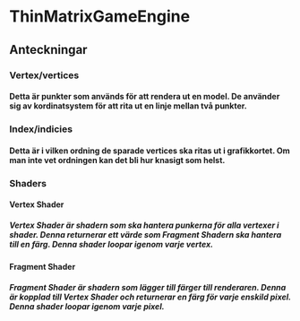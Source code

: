 # ThinMatrixGameEngine

## Anteckningar

### Vertex/vertices
#### Detta är punkter som används för att rendera ut en model. De använder sig av kordinatsystem för att rita ut en linje mellan två punkter.

### Index/indicies
#### Detta är i vilken ordning de sparade vertices ska ritas ut i grafikkortet. Om man inte vet ordningen kan det bli hur knasigt som helst.

### Shaders
#### Vertex Shader
##### Vertex Shader är shadern som ska hantera punkerna för alla vertexer i shader. Denna returnerar ett värde som Fragment Shadern ska hantera till en färg. Denna shader loopar igenom varje vertex.


#### Fragment Shader
##### Fragment Shader är shadern som lägger till färger till renderaren. Denna är kopplad till Vertex Shader och returnerar en färg för varje enskild pixel. Denna shader loopar igenom varje pixel. 
